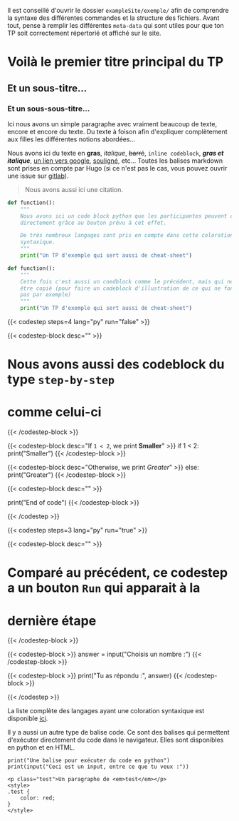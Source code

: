 Il est conseillé d'ouvrir le dossier `exampleSite/exemple/` afin de comprendre la syntaxe des différentes commandes et la structure des fichiers.
Avant tout, pense à remplir les différentes `meta-data` qui sont utiles pour 
que ton TP soit correctement répertorié et affiché sur le site. 

# Voilà le premier titre principal du TP

## Et un sous-titre...

### Et un sous-sous-titre...

Ici nous avons un simple paragraphe avec vraiment beaucoup de texte, encore et
encore du texte. Du texte à foison afin d'expliquer complètement aux filles les
différentes notions abordées... 

Nous avons ici du texte en **gras**, _italique_, ~~barré~~, `inline codeblock`,
**_gras et italique_**, [un lien vers google](https://www.google.fr),
<u>souligné</u>, etc...
Toutes les balises markdown sont prises en compte par Hugo (si ce n'est pas le
cas, vous pouvez ouvrir une issue sur [gitlab](https://www.gitlab.com/prologin/tech/packages/hugo-base-theme)). 

> Nous avons aussi ici une citation.

```python
def function():
    """
    Nous avons ici un code block python que les participantes peuvent copier
    directement grâce au bouton prévu à cet effet.

    De très nombreux langages sont pris en compte dans cette coloration
    syntaxique.
    """
    print("Un TP d'exemple qui sert aussi de cheat-sheet")
```

```python {nocopy=true}
def function():
    """
    Cette fois c'est aussi un coedblock comme le précédent, mais qui ne peut pas
    être copié (pour faire un codeblock d'illustration de ce qui ne fonctionne
    pas par exemple)
    """
    print("Un TP d'exemple qui sert aussi de cheat-sheet")
```

{{< codestep steps=4 lang="py" run="false" >}}

{{< codestep-block desc="" >}}
# Nous avons aussi des codeblock du type `step-by-step`
# comme celui-ci
 
{{< /codestep-block >}}

{{< codestep-block desc="If `1 < 2`, we print **Smaller**" >}}
if 1 < 2:
    print("Smaller")
{{< /codestep-block >}}

{{< codestep-block desc="Otherwise, we print _Greater_" >}}
else:
    print("Greater")
{{< /codestep-block >}}

{{< codestep-block desc="" >}}

print("End of code")
{{< /codestep-block >}}

{{< /codestep >}}

{{< codestep steps=3 lang="py" run="true" >}}

{{< codestep-block desc="" >}}
# Comparé au précédent, ce codestep a un bouton `Run` qui apparait à la
# dernière étape
 
{{< /codestep-block >}}

{{< codestep-block >}}
answer = input("Choisis un nombre :")
{{< /codestep-block >}}

{{< codestep-block >}}
print("Tu as répondu :", answer)
{{< /codestep-block >}}

{{< /codestep >}}

La liste complète des langages ayant une coloration syntaxique est disponible 
[ici](https://gohugo.io/content-management/syntax-highlighting/#list-of-chroma-highlighting-languages). 

Il y a aussi un autre type de balise code. Ce sont des balises qui permettent
d'exécuter directement du code dans le navigateur. Elles sont disponibles en
python et en HTML. 

```codepython
print("Une balise pour exécuter du code en python")
print(input("Ceci est un input, entre ce que tu veux :"))
```

```codehtml
<p class="test">Un paragraphe de <em>test</em></p>
<style>
.test {
    color: red;
}
</style>
```


